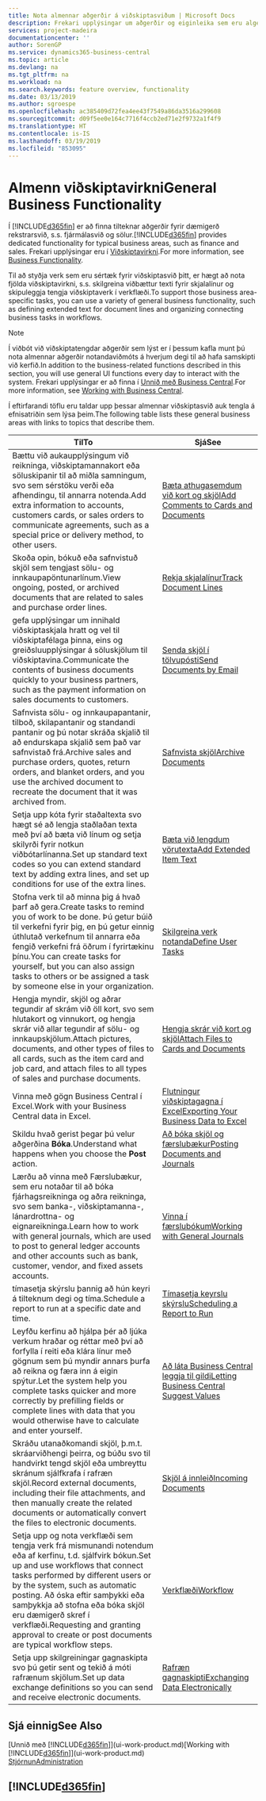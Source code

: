 ```yaml
---
title: Nota almennar aðgerðir á viðskiptasviðum | Microsoft Docs
description: Frekari upplýsingar um aðgerðir og eiginleika sem eru algengir á viðskiptasviðum í Business Central.
services: project-madeira
documentationcenter: ''
author: SorenGP
ms.service: dynamics365-business-central
ms.topic: article
ms.devlang: na
ms.tgt_pltfrm: na
ms.workload: na
ms.search.keywords: feature overview, functionality
ms.date: 03/13/2019
ms.author: sgroespe
ms.openlocfilehash: ac385409d72fea4ee43f7549a86da3516a299608
ms.sourcegitcommit: d09f5ee0e164c7716f4ccb2ed71e2f9732a1f4f9
ms.translationtype: HT
ms.contentlocale: is-IS
ms.lasthandoff: 03/19/2019
ms.locfileid: "853095"
---
```

# <a name="general-business-functionality"></a><span data-ttu-id="33441-103">Almenn viðskiptavirkni</span><span class="sxs-lookup"><span data-stu-id="33441-103">General Business Functionality</span></span>
<span data-ttu-id="33441-104">Í [!INCLUDE[d365fin](includes/d365fin_md.md)] er að finna tilteknar aðgerðir fyrir dæmigerð rekstrarsvið, s.s. fjármálasvið og sölur.</span><span class="sxs-lookup"><span data-stu-id="33441-104">[!INCLUDE[d365fin](includes/d365fin_md.md)] provides dedicated functionality for typical business areas, such as finance and sales.</span></span> <span data-ttu-id="33441-105">Frekari upplýsingar eru í [Viðskiptavirkni](across-business-functionality.md).</span><span class="sxs-lookup"><span data-stu-id="33441-105">For more information, see [Business Functionality](across-business-functionality.md).</span></span>

<span data-ttu-id="33441-106">Til að styðja verk sem eru sértæk fyrir viðskiptasvið þitt, er hægt að nota fjölda viðskiptavirkni, s.s. skilgreina viðbættur texti fyrir skjalalínur og skipuleggja tengja viðskiptaverk í verkflæði.</span><span class="sxs-lookup"><span data-stu-id="33441-106">To support those business area-specific tasks, you can use a variety of general business functionality, such as defining extended text for document lines and organizing connecting business tasks in workflows.</span></span>

> [!NOTE]
> <span data-ttu-id="33441-107">Í viðbót við viðskiptatengdar aðgerðir sem lýst er í þessum kafla munt þú nota almennar aðgerðir notandaviðmóts á hverjum degi til að hafa samskipti við kerfið.</span><span class="sxs-lookup"><span data-stu-id="33441-107">In addition to the business-related functions described in this section, you will use general UI functions every day to interact with the system.</span></span> <span data-ttu-id="33441-108">Frekari upplýsingar er að finna í [Unnið með Business Central](ui-work-product.md).</span><span class="sxs-lookup"><span data-stu-id="33441-108">For more information, see [Working with Business Central](ui-work-product.md).</span></span>

<span data-ttu-id="33441-109">Í eftirfarandi töflu eru taldar upp þessar almennar viðskiptasvið auk tengla á efnisatriðin sem lýsa þeim.</span><span class="sxs-lookup"><span data-stu-id="33441-109">The following table lists these general business areas with links to topics that describe them.</span></span>

| <span data-ttu-id="33441-110">Til</span><span class="sxs-lookup"><span data-stu-id="33441-110">To</span></span> | <span data-ttu-id="33441-111">Sjá</span><span class="sxs-lookup"><span data-stu-id="33441-111">See</span></span> |
| --- | --- |
|<span data-ttu-id="33441-112">Bættu við aukaupplýsingum við reikninga, viðskiptamannakort eða söluskipanir til að miðla samningum, svo sem sérstöku verði eða afhendingu, til annarra notenda.</span><span class="sxs-lookup"><span data-stu-id="33441-112">Add extra information to accounts, customers cards, or sales orders to communicate agreements, such as a special price or delivery method, to other users.</span></span>|[<span data-ttu-id="33441-113">Bæta athugasemdum við kort og skjöl</span><span class="sxs-lookup"><span data-stu-id="33441-113">Add Comments to Cards and Documents</span></span>](across-how-use-comments.md)|
|<span data-ttu-id="33441-114">Skoða opin, bókuð eða safnvistuð skjöl sem tengjast sölu- og innkaupapöntunarlínum.</span><span class="sxs-lookup"><span data-stu-id="33441-114">View ongoing, posted, or archived documents that are related to sales and purchase order lines.</span></span>|[<span data-ttu-id="33441-115">Rekja skjalalínur</span><span class="sxs-lookup"><span data-stu-id="33441-115">Track Document Lines</span></span>](across-how-to-track-document-lines.md)|
| <span data-ttu-id="33441-116">gefa upplýsingar um innihald viðskiptaskjala hratt og vel til viðskiptafélaga þinna, eins og greiðsluupplýsingar á söluskjölum til viðskiptavina.</span><span class="sxs-lookup"><span data-stu-id="33441-116">Communicate the contents of business documents quickly to your business partners, such as the payment information on sales documents to customers.</span></span> |[<span data-ttu-id="33441-117">Senda skjöl í tölvupósti</span><span class="sxs-lookup"><span data-stu-id="33441-117">Send Documents by Email</span></span>](ui-how-send-documents-email.md) |
|<span data-ttu-id="33441-118">Safnvista sölu- og innkaupapantanir, tilboð, skilapantanir og standandi pantanir og þú notar skráða skjalið til að endurskapa skjalið sem það var safnvistað frá.</span><span class="sxs-lookup"><span data-stu-id="33441-118">Archive sales and purchase orders, quotes, return orders, and blanket orders, and you use the archived document to recreate the document that it was archived from.</span></span>|[<span data-ttu-id="33441-119">Safnvista skjöl</span><span class="sxs-lookup"><span data-stu-id="33441-119">Archive Documents</span></span>](across-how-to-archive-documents.md)|
| <span data-ttu-id="33441-120">Setja upp kóta fyrir staðaltexta svo hægt sé að lengja staðlaðan texta með því að bæta við línum og setja skilyrði fyrir notkun viðbótarlínanna.</span><span class="sxs-lookup"><span data-stu-id="33441-120">Set up standard text codes so you can extend standard text by adding extra lines, and set up conditions for use of the extra lines.</span></span> |[<span data-ttu-id="33441-121">Bæta við lengdum vörutexta</span><span class="sxs-lookup"><span data-stu-id="33441-121">Add Extended Item Text</span></span>](ui-how-define-ext-text.md) |
|<span data-ttu-id="33441-122">Stofna verk til að minna þig á hvað þarf að gera.</span><span class="sxs-lookup"><span data-stu-id="33441-122">Create tasks to remind you of work to be done.</span></span> <span data-ttu-id="33441-123">Þú getur búið til verkefni fyrir þig, en þú getur einnig úthlutað verkefnum til annarra eða fengið verkefni frá öðrum í fyrirtækinu þínu.</span><span class="sxs-lookup"><span data-stu-id="33441-123">You can create tasks for yourself, but you can also assign tasks to others or be assigned a task by someone else in your organization.</span></span>|[<span data-ttu-id="33441-124">Skilgreina verk notanda</span><span class="sxs-lookup"><span data-stu-id="33441-124">Define User Tasks</span></span>](across-user-tasks.md)|
|<span data-ttu-id="33441-125">Hengja myndir, skjöl og aðrar tegundir af skrám við öll kort, svo sem hlutakort og vinnukort, og hengja skrár við allar tegundir af sölu- og innkaupskjölum.</span><span class="sxs-lookup"><span data-stu-id="33441-125">Attach pictures, documents, and other types of files to all cards, such as the item card and job card, and attach files to all types of sales and purchase documents.</span></span>|[<span data-ttu-id="33441-126">Hengja skrár við kort og skjöl</span><span class="sxs-lookup"><span data-stu-id="33441-126">Attach Files to Cards and Documents</span></span>](across-attach-document-master-data.md)|
|<span data-ttu-id="33441-127">Vinna með gögn Business Central í Excel.</span><span class="sxs-lookup"><span data-stu-id="33441-127">Work with your Business Central data in Excel.</span></span>|[<span data-ttu-id="33441-128">Flutningur viðskiptagagna í Excel</span><span class="sxs-lookup"><span data-stu-id="33441-128">Exporting Your Business Data to Excel</span></span>](about-export-data.md)|
|<span data-ttu-id="33441-129">Skildu hvað gerist þegar þú velur aðgerðina **Bóka**.</span><span class="sxs-lookup"><span data-stu-id="33441-129">Understand what happens when you choose the **Post** action.</span></span>|[<span data-ttu-id="33441-130">Að bóka skjöl og færslubækur</span><span class="sxs-lookup"><span data-stu-id="33441-130">Posting Documents and Journals</span></span>](ui-post-documents-journals.md)|
|<span data-ttu-id="33441-131">Lærðu að vinna með Færslubækur, sem eru notaðar til að bóka fjárhagsreikninga og aðra reikninga, svo sem banka-, viðskiptamanna-, lánardrottna- og eignareikninga.</span><span class="sxs-lookup"><span data-stu-id="33441-131">Learn how to work with general journals, which are used to post to general ledger accounts and other accounts such as bank, customer, vendor, and fixed assets accounts.</span></span> |[<span data-ttu-id="33441-132">Vinna í færslubókum</span><span class="sxs-lookup"><span data-stu-id="33441-132">Working with General Journals</span></span>](ui-work-general-journals.md) |
| <span data-ttu-id="33441-133">tímasetja skýrslu þannig að hún keyri á tilteknum degi og tíma.</span><span class="sxs-lookup"><span data-stu-id="33441-133">Schedule a report to run at a specific date and time.</span></span> |[<span data-ttu-id="33441-134">Tímasetja keyrslu skýrslu</span><span class="sxs-lookup"><span data-stu-id="33441-134">Scheduling a Report to Run</span></span>](ui-work-report.md#ScheduleReport) |
|<span data-ttu-id="33441-135">Leyfðu kerfinu að hjálpa þér að ljúka verkum hraðar og réttar með því að forfylla í reiti eða klára línur með gögnum sem þú myndir annars þurfa að reikna og færa inn á eigin spýtur.</span><span class="sxs-lookup"><span data-stu-id="33441-135">Let the system help you complete tasks quicker and more correctly by prefilling fields or complete lines with data that you would otherwise have to calculate and enter yourself.</span></span>|[<span data-ttu-id="33441-136">Að láta Business Central leggja til gildi</span><span class="sxs-lookup"><span data-stu-id="33441-136">Letting Business Central Suggest Values</span></span>](ui-let-system-suggest-values.md)|
|<span data-ttu-id="33441-137">Skráðu utanaðkomandi skjöl, þ.m.t. skráarviðhengi þeirra, og búðu svo til handvirkt tengd skjöl eða umbreyttu skránum sjálfkrafa í rafræn skjöl.</span><span class="sxs-lookup"><span data-stu-id="33441-137">Record external documents, including their file attachments, and then manually create the related documents or automatically convert the files to electronic documents.</span></span>|[<span data-ttu-id="33441-138">Skjöl á innleið</span><span class="sxs-lookup"><span data-stu-id="33441-138">Incoming Documents</span></span>](across-income-documents.md)|
|<span data-ttu-id="33441-139">Setja upp og nota verkflæði sem tengja verk frá mismunandi notendum eða af kerfinu, t.d. sjálfvirk bókun.</span><span class="sxs-lookup"><span data-stu-id="33441-139">Set up and use workflows that connect tasks performed by different users or by the system, such as automatic posting.</span></span> <span data-ttu-id="33441-140">Að óska eftir samþykki eða samþykkja að stofna eða bóka skjöl eru dæmigerð skref í verkflæði.</span><span class="sxs-lookup"><span data-stu-id="33441-140">Requesting and granting approval to create or post documents are typical workflow steps.</span></span>|[<span data-ttu-id="33441-141">Verkflæði</span><span class="sxs-lookup"><span data-stu-id="33441-141">Workflow</span></span>](across-workflow.md)|
| <span data-ttu-id="33441-142">Setja upp skilgreiningar gagnaskipta svo þú getir sent og tekið á móti rafrænum skjölum.</span><span class="sxs-lookup"><span data-stu-id="33441-142">Set up data exchange definitions so you can send and receive electronic documents.</span></span> |[<span data-ttu-id="33441-143">Rafræn gagnaskipti</span><span class="sxs-lookup"><span data-stu-id="33441-143">Exchanging Data Electronically</span></span>](across-data-exchange.md) |

## <a name="see-also"></a><span data-ttu-id="33441-144">Sjá einnig</span><span class="sxs-lookup"><span data-stu-id="33441-144">See Also</span></span>
<span data-ttu-id="33441-145">[Unnið með [!INCLUDE[d365fin](includes/d365fin_md.md)]](ui-work-product.md)</span><span class="sxs-lookup"><span data-stu-id="33441-145">[Working with [!INCLUDE[d365fin](includes/d365fin_md.md)]](ui-work-product.md)</span></span>  
[<span data-ttu-id="33441-146">Stjórnun</span><span class="sxs-lookup"><span data-stu-id="33441-146">Administration</span></span>](admin-setup-and-administration.md)

## [!INCLUDE[d365fin](includes/free_trial_md.md)]  
